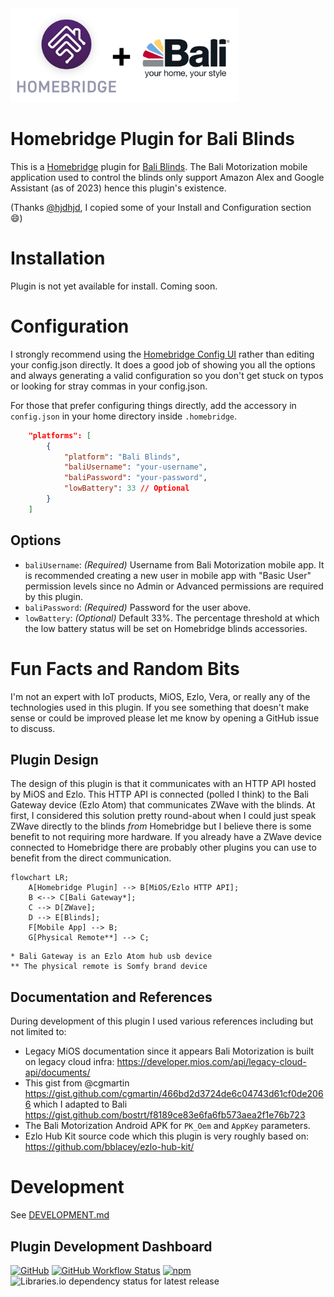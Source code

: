 
<img src="./homebridge-bali-blinds.png" height="150">

# Homebridge Plugin for Bali Blinds 

This is a [Homebridge](https://homebridge.io/) plugin for [Bali Blinds](https://www.baliblinds.com/motorization/). The Bali Motorization mobile application used to control the blinds only support Amazon Alex and Google Assistant (as of 2023) hence this plugin's existence.

(Thanks [@hjdhjd](https://github.com/hjdhjd/homebridge-blinds-cmd), I copied some of your Install and Configuration section :smile:)

# Installation

Plugin is not yet available for install. Coming soon.

# Configuration

I strongly recommend using the [Homebridge Config UI](https://github.com/oznu/homebridge-config-ui-x) rather than editing your config.json directly. It does a good job of showing you all the options and always generating a valid configuration so you don't get stuck on typos or looking for stray commas in your config.json.

For those that prefer configuring things directly, add the accessory in `config.json` in your home directory inside `.homebridge`.

```json
    "platforms": [
        {
			"platform": "Bali Blinds",
            "baliUsername": "your-username",
            "baliPassword": "your-password",
            "lowBattery": 33 // Optional
        }
    ]
```

## Options

- `baliUsername`: *(Required)* Username from Bali Motorization mobile app.  It is recommended creating a new user in mobile app with "Basic User" permission levels since no Admin or Advanced permissions are required by this plugin.
- `baliPassword`: *(Required)* Password for the user above.
- `lowBattery`: *(Optional)* Default 33%. The percentage threshold at which the low battery status will be set on Homebridge blinds accessories.


# Fun Facts and Random Bits
I'm not an expert with IoT products, MiOS, Ezlo, Vera, or really any of the technologies used in this plugin. If you see something that doesn't make sense or could be improved please let me know by opening a GitHub issue to discuss. 

## Plugin Design

The design of this plugin is that it communicates with an HTTP API hosted by MiOS and Ezlo. This HTTP API is connected (polled I think) to the Bali Gateway device (Ezlo Atom) that communicates ZWave with the blinds. At first, I considered this solution pretty round-about when I could just speak ZWave directly to the blinds *from* Homebridge but I believe there is some benefit to not requiring more hardware. If you already have a ZWave device connected to Homebridge there are probably other plugins you can use to benefit from the direct communication. 

```mermaid
flowchart LR;
	A[Homebridge Plugin] --> B[MiOS/Ezlo HTTP API];
	B <--> C[Bali Gateway*];
	C --> D[ZWave];
	D --> E[Blinds];
	F[Mobile App] --> B;
	G[Physical Remote**] --> C;
```

```
* Bali Gateway is an Ezlo Atom hub usb device
** The physical remote is Somfy brand device
```

## Documentation and References

During development of this plugin I used various references including but not limited to:

- Legacy MiOS documentation since it appears Bali Motorization is built on legacy cloud infra: https://developer.mios.com/api/legacy-cloud-api/documents/
- This gist from @cgmartin https://gist.github.com/cgmartin/466bd2d3724de6c04743d61cf0de2066 which I adapted to Bali https://gist.github.com/bostrt/f8189ce83e6fa6fb573aea2f1e76b723
- The Bali Motorization Android APK for `PK_Oem` and `AppKey` parameters.
- Ezlo Hub Kit source code which this plugin is very roughly based on: https://github.com/bblacey/ezlo-hub-kit/

# Development

See [DEVELOPMENT.md](DEVELOPMENT.md)

## Plugin Development Dashboard

[![GitHub](https://img.shields.io/github/license/bostrt/homebridge-bali-blinds?style=for-the-badge)](https://github.com/bostrt/homebridge-bali-blinds/blob/main/LICENSE)
[![GitHub Workflow Status](https://img.shields.io/github/actions/workflow/status/bostrt/homebridge-bali-blinds/build.yml?style=for-the-badge)](https://github.com/bostrt/homebridge-bali-blinds/actions)
[![npm](https://img.shields.io/npm/v/homebridge-bali-blinds?style=for-the-badge)](https://www.npmjs.com/package/homebridge-bali-blinds)
![Libraries.io dependency status for latest release](https://img.shields.io/librariesio/release/npm/homebridge-bali-blinds?style=for-the-badge)